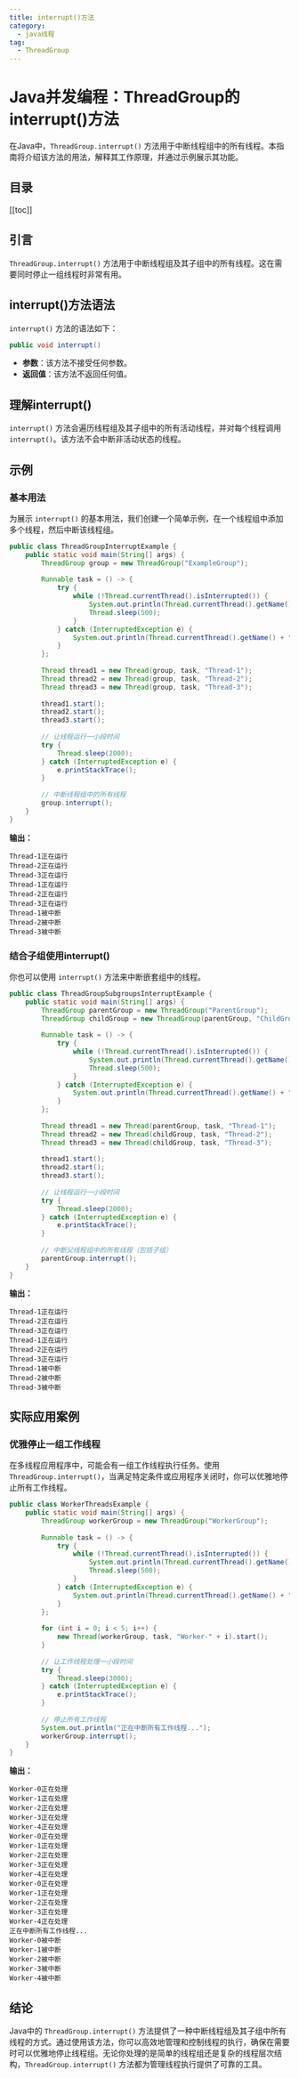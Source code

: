 ```yaml
---
title: interrupt()方法
category:
  - java线程
tag:
  - ThreadGroup
---
```


# Java并发编程：ThreadGroup的interrupt()方法

在Java中，`ThreadGroup.interrupt()` 方法用于中断线程组中的所有线程。本指南将介绍该方法的用法，解释其工作原理，并通过示例展示其功能。

## 目录

[[toc]]

## 引言

`ThreadGroup.interrupt()` 方法用于中断线程组及其子组中的所有线程。这在需要同时停止一组线程时非常有用。

## interrupt()方法语法

`interrupt()` 方法的语法如下：

```java
public void interrupt()
```

- **参数**：该方法不接受任何参数。
- **返回值**：该方法不返回任何值。

## 理解interrupt()

`interrupt()` 方法会遍历线程组及其子组中的所有活动线程，并对每个线程调用 `interrupt()`。该方法不会中断非活动状态的线程。

## 示例

### 基本用法

为展示 `interrupt()` 的基本用法，我们创建一个简单示例，在一个线程组中添加多个线程，然后中断该线程组。

```java
public class ThreadGroupInterruptExample {
    public static void main(String[] args) {
        ThreadGroup group = new ThreadGroup("ExampleGroup");
        
        Runnable task = () -> {
            try {
                while (!Thread.currentThread().isInterrupted()) {
                    System.out.println(Thread.currentThread().getName() + "正在运行");
                    Thread.sleep(500);
                }
            } catch (InterruptedException e) {
                System.out.println(Thread.currentThread().getName() + "被中断");
            }
        };
        
        Thread thread1 = new Thread(group, task, "Thread-1");
        Thread thread2 = new Thread(group, task, "Thread-2");
        Thread thread3 = new Thread(group, task, "Thread-3");
        
        thread1.start();
        thread2.start();
        thread3.start();
        
        // 让线程运行一小段时间
        try {
            Thread.sleep(2000);
        } catch (InterruptedException e) {
            e.printStackTrace();
        }
        
        // 中断线程组中的所有线程
        group.interrupt();
    }
}
```

**输出：**
```
Thread-1正在运行
Thread-2正在运行
Thread-3正在运行
Thread-1正在运行
Thread-2正在运行
Thread-3正在运行
Thread-1被中断
Thread-2被中断
Thread-3被中断
```

### 结合子组使用interrupt()

你也可以使用 `interrupt()` 方法来中断嵌套组中的线程。

```java
public class ThreadGroupSubgroupsInterruptExample {
    public static void main(String[] args) {
        ThreadGroup parentGroup = new ThreadGroup("ParentGroup");
        ThreadGroup childGroup = new ThreadGroup(parentGroup, "ChildGroup");
        
        Runnable task = () -> {
            try {
                while (!Thread.currentThread().isInterrupted()) {
                    System.out.println(Thread.currentThread().getName() + "正在运行");
                    Thread.sleep(500);
                }
            } catch (InterruptedException e) {
                System.out.println(Thread.currentThread().getName() + "被中断");
            }
        };
        
        Thread thread1 = new Thread(parentGroup, task, "Thread-1");
        Thread thread2 = new Thread(childGroup, task, "Thread-2");
        Thread thread3 = new Thread(childGroup, task, "Thread-3");
        
        thread1.start();
        thread2.start();
        thread3.start();
        
        // 让线程运行一小段时间
        try {
            Thread.sleep(2000);
        } catch (InterruptedException e) {
            e.printStackTrace();
        }
        
        // 中断父线程组中的所有线程（包括子组）
        parentGroup.interrupt();
    }
}
```

**输出：**
```
Thread-1正在运行
Thread-2正在运行
Thread-3正在运行
Thread-1正在运行
Thread-2正在运行
Thread-3正在运行
Thread-1被中断
Thread-2被中断
Thread-3被中断
```

## 实际应用案例

### 优雅停止一组工作线程

在多线程应用程序中，可能会有一组工作线程执行任务。使用 `ThreadGroup.interrupt()`，当满足特定条件或应用程序关闭时，你可以优雅地停止所有工作线程。

```java
public class WorkerThreadsExample {
    public static void main(String[] args) {
        ThreadGroup workerGroup = new ThreadGroup("WorkerGroup");
        
        Runnable task = () -> {
            try {
                while (!Thread.currentThread().isInterrupted()) {
                    System.out.println(Thread.currentThread().getName() + "正在处理");
                    Thread.sleep(500);
                }
            } catch (InterruptedException e) {
                System.out.println(Thread.currentThread().getName() + "被中断");
            }
        };
        
        for (int i = 0; i < 5; i++) {
            new Thread(workerGroup, task, "Worker-" + i).start();
        }
        
        // 让工作线程处理一小段时间
        try {
            Thread.sleep(3000);
        } catch (InterruptedException e) {
            e.printStackTrace();
        }
        
        // 停止所有工作线程
        System.out.println("正在中断所有工作线程...");
        workerGroup.interrupt();
    }
}
```

**输出：**
```
Worker-0正在处理
Worker-1正在处理
Worker-2正在处理
Worker-3正在处理
Worker-4正在处理
Worker-0正在处理
Worker-1正在处理
Worker-2正在处理
Worker-3正在处理
Worker-4正在处理
Worker-0正在处理
Worker-1正在处理
Worker-2正在处理
Worker-3正在处理
Worker-4正在处理
正在中断所有工作线程...
Worker-0被中断
Worker-1被中断
Worker-2被中断
Worker-3被中断
Worker-4被中断
```

## 结论

Java中的 `ThreadGroup.interrupt()` 方法提供了一种中断线程组及其子组中所有线程的方式。通过使用该方法，你可以高效地管理和控制线程的执行，确保在需要时可以优雅地停止线程组。无论你处理的是简单的线程组还是复杂的线程层次结构，`ThreadGroup.interrupt()` 方法都为管理线程执行提供了可靠的工具。
